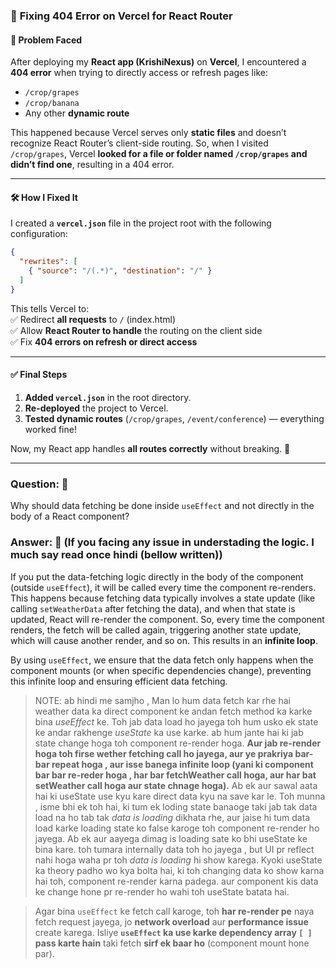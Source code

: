 ### 🚀 **Fixing 404 Error on Vercel for React Router**  

#### **🔴 Problem Faced**  
After deploying my **React app (KrishiNexus)** on **Vercel**, I encountered a **404 error** when trying to directly access or refresh pages like:  
- `/crop/grapes`  
- `/crop/banana`  
- Any other **dynamic route**  

This happened because Vercel serves only **static files** and doesn’t recognize React Router’s client-side routing. So, when I visited `/crop/grapes`, Vercel **looked for a file or folder named `/crop/grapes` and didn’t find one**, resulting in a 404 error.

---

#### **🛠 How I Fixed It**  
I created a **`vercel.json`** file in the project root with the following configuration:  

```json
{
  "rewrites": [
    { "source": "/(.*)", "destination": "/" }
  ]
}
```

This tells Vercel to:  
✅ Redirect **all requests** to `/` (index.html)  
✅ Allow **React Router to handle** the routing on the client side  
✅ Fix **404 errors on refresh or direct access**  

---

#### **✅ Final Steps**
1. **Added `vercel.json`** in the root directory.  
2. **Re-deployed** the project to Vercel.  
3. **Tested dynamic routes** (`/crop/grapes`, `/event/conference`) — everything worked fine!  

Now, my React app handles **all routes correctly** without breaking. 🚀  

---

### Question: 🔴
Why should data fetching be done inside `useEffect` and not directly in the body of a React component?

### Answer: 🚀 (If you facing any issue in understading the logic. I much say read once hindi (bellow written))
If you put the data-fetching logic directly in the body of the component (outside `useEffect`), it will be called every time the component re-renders. This happens because fetching data typically involves a state update (like calling `setWeatherData` after fetching the data), and when that state is updated, React will re-render the component. So, every time the component renders, the fetch will be called again, triggering another state update, which will cause another render, and so on. This results in an **infinite loop**.

By using `useEffect`, we ensure that the data fetch only happens when the component mounts (or when specific dependencies change), preventing this infinite loop and ensuring efficient data fetching.

> NOTE: ab hindi me samjho ,  Man lo hum data fetch kar rhe hai weather data ka direct component ke andan fetch method ka karke bina *useEffect* ke. Toh jab data load ho jayega toh hum usko ek state ke andar rakhenge *useState* ka use karke. ab hum jante hai ki jab state change hoga toh component re-render hoga. **Aur  jab re-render hoga toh firse wether fetching call ho jayega, aur ye prakriya bar-bar repeat hoga , aur isse banega infinite loop (yani ki component bar bar re-reder hoga , har bar fetchWeather call hoga, aur har bat setWeather call hoga aur state chnage hoga).** 
> Ab ek aur sawal aata hai ki useState use kyu kare direct data kyu na save kar le. Toh munna , isme bhi ek toh hai, ki tum ek loding state banaoge taki jab tak data load na ho tab tak *data is loading* dikhata rhe, aur jaise hi tum data load karke loading state ko false karoge toh component re-render ho jayega. 
>  Ab ek aur aayega dimag is loading sate ko bhi useState ke bina kare. toh tumara internally data toh ho jayega , but UI pr reflect nahi hoga waha pr toh *data is loading* hi show karega. Kyoki useState ka theory padho wo kya bolta hai, ki toh changing data ko show karna hai toh, component re-render karna padega. aur component kis data ke change hone pr re-render ho wahi toh useState batata hai.

> Agar bina `useEffect` ke fetch call karoge, toh **har re-render pe** naya fetch request jayega, jo **network overload** aur **performance issue** create karega. Isliye **`useEffect` ka use karke dependency array `[ ]` pass karte hain** taki fetch **sirf ek baar ho** (component mount hone par). 